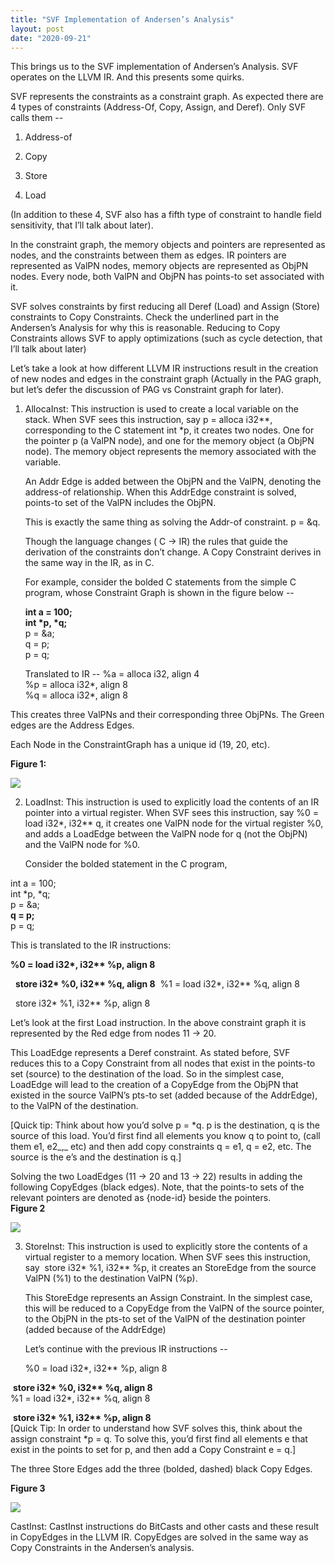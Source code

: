 ```yaml
---
title: "SVF Implementation of Andersen’s Analysis"
layout: post
date: "2020-09-21"
---
```


This brings us to the SVF implementation of Andersen’s Analysis. SVF operates on the LLVM IR. And this presents some quirks. 

SVF represents the constraints as a constraint graph. As expected there are 4 types of constraints (Address-Of, Copy, Assign, and Deref). Only SVF calls them -- 

1. Address-of

3. Copy

5. Store

7. Load  
    

(In addition to these 4, SVF also has a fifth type of constraint to handle field sensitivity, that I’ll talk about later).

In the constraint graph, the memory objects and pointers are represented as nodes, and the constraints between them as edges. IR pointers are represented as ValPN nodes, memory objects are represented as ObjPN nodes. Every node, both ValPN and ObjPN has points-to set associated with it.  
  
SVF solves constraints by first reducing all Deref (Load) and Assign (Store) constraints to Copy Constraints. Check the underlined part in the Andersen’s Analysis for why this is reasonable. Reducing to Copy Constraints allows SVF to apply optimizations (such as cycle detection, that I’ll talk about later)  
  
Let’s take a look at how different LLVM IR instructions result in the creation of new nodes and edges in the constraint graph (Actually in the PAG graph, but let’s defer the discussion of PAG vs Constraint graph for later). 

1. AllocaInst: This instruction is used to create a local variable on the stack. When SVF sees this instruction, say p = alloca i32\*\*, corresponding to the C statement int \*p, it creates two nodes. One for the pointer p (a ValPN node), and one for the memory object (a ObjPN node). The memory object represents the memory associated with the variable.  
      
    An Addr Edge is added between the ObjPN and the ValPN, denoting the address-of relationship. When this AddrEdge constraint is solved, points-to set of the ValPN includes the ObjPN.  
      
    This is exactly the same thing as solving the Addr-of constraint. p = &q.  
      
    Though the language changes ( C → IR) the rules that guide the derivation of the constraints don’t change. A Copy Constraint derives in the same way in the IR, as in C.  
      
    For example, consider the bolded C statements from the simple C program, whose Constraint Graph is shown in the figure below -- 
      
    **int a = 100;  
    int \*p, \*q;**  
    p = &a;  
    q = p;  
    p = q;  
      
    Translated to IR -- 
    %a = alloca i32, align 4  
    %p = alloca i32\*, align 8  
    %q = alloca i32\*, align 8

  
This creates three ValPNs and their corresponding three ObjPNs. The Green edges are the Address Edges.  
  
Each Node in the ConstraintGraph has a unique id (19, 20, etc).  
  
**Figure 1:**

![](https://tpalitblog.files.wordpress.com/2023/11/conscg_initial.png?w=1024)

2. LoadInst: This instruction is used to explicitly load the contents of an IR pointer into a virtual register. When SVF sees this instruction, say %0 = load i32\*, i32\*\* q, it creates one ValPN node for the virtual register %0, and adds a LoadEdge between the ValPN node for q (not the ObjPN) and the ValPN node for %0. 
      
    Consider the bolded statement in the C program, 

  
int a = 100;  
int \*p, \*q;  
p = &a;  
**q = p;**  
p = q;  
  
This is translated to the IR instructions:  
  
**%0 = load i32\*, i32\*\* %p, align 8**

  **store i32\* %0, i32\*\* %q, align 8**  %1 = load i32\*, i32\*\* %q, align 8

  store i32\* %1, i32\*\* %p, align 8

Let’s look at the first Load instruction. In the above constraint graph it is represented by the Red edge from nodes 11 → 20. 
  
This LoadEdge represents a Deref constraint. As stated before, SVF reduces this to a Copy Constraint from all nodes that exist in the points-to set (source) to the destination of the load. So in the simplest case, LoadEdge will lead to the creation of a CopyEdge from the ObjPN that existed in the source ValPN’s pts-to set (added because of the AddrEdge), to the ValPN of the destination.  
  
\[Quick tip: Think about how you’d solve p = \*q. p is the destination, q is the source of this load. You’d first find all elements you know q to point to, (call them e1, e2_,_ etc) and then add copy constraints q = e1, q = e2, etc. The source is the e’s and the destination is q.\]  
  
Solving the two LoadEdges (11 → 20 and 13 → 22) results in adding the following CopyEdges (black edges). Note, that the points-to sets of the relevant pointers are denoted as {node-id} beside the pointers.  
**Figure 2**  

![](https://tpalitblog.files.wordpress.com/2023/11/andersen-1.png?w=1024)

3. StoreInst: This instruction is used to explicitly store the contents of a virtual register to a memory location. When SVF sees this instruction, say  store i32\* %1, i32\*\* %p, it creates an StoreEdge from the source ValPN (%1) to the destination ValPN (%p).  
      
    This StoreEdge represents an Assign Constraint. In the simplest case, this will be reduced to a CopyEdge from the ValPN of the source pointer, to the ObjPN in the pts-to set of the ValPN of the destination pointer (added because of the AddrEdge)  
      
    Let’s continue with the previous IR instructions -- 
      
    %0 = load i32\*, i32\*\* %p, align 8

 **store i32\* %0, i32\*\* %q, align 8**  
%1 = load i32\*, i32\*\* %q, align 8

 **store i32\* %1, i32\*\* %p, align 8**  
\[Quick Tip: In order to understand how SVF solves this, think about the assign constraint \*p = q. To solve this, you’d first find all elements e that exist in the points to set for p, and then add a Copy Constraint e = q.\]  
  
The three Store Edges add the three (bolded, dashed) black Copy Edges.  
  
**Figure 3**  
  

![](https://tpalitblog.files.wordpress.com/2023/11/andersen-2-1.png?w=1024)

  
  
CastInst: CastInst instructions do BitCasts and other casts and these result in CopyEdges in the LLVM IR. CopyEdges are solved in the same way as Copy Constraints in the Andersen’s analysis.

